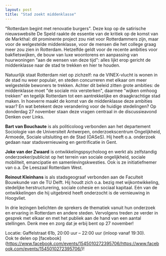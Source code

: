 ```yaml
---
layout: post
title: "Stad zoekt middenklasse"
---
```


"Rotterdam begint met renovatie burgers". Deze kop op de satirische
nieuwswebsite De Speld raakte de essentie van de kritiek op de komst van de
Markthal: dit prominente project zou niet voor Rotterdammers zijn, maar voor de
welgestelde middenklasse, voor de mensen die het college graag meer zou zien in
Rotterdam. Hetzelfde geldt voor de recente ambities voor bakfietswijken, de
bouw van luxe woontorens en aanpassing van huurwoningen "aan de wensen van
deze tijd": alles lijkt erop gericht de middenklasse naar de stad te trekken
en hier te houden.

Natuurlijk staat Rotterdam niet op zichzelf: na de VINEX-vlucht is wonen in de
stad nu weer populair, en steden concurreren met elkaar om meer welgestelde
bewoners te trekken. Achter dit beleid zitten grote ambities: de middenklasse
moet "de sociale mix versterken", daarmee "wijken omhoog trekken" en tegelijk
Rotterdam tot een aantrekkelijke en draagkrachtige stad maken. In hoeverre
maakt de komst van de middenklasse deze ambities waar? En wat betekent deze
verandering voor de huidige stedelingen? Op donderdag 27 november staan deze
vragen centraal in de discussieavond Denken over Links.

**Bart van Bouchaute** is als politicoloog verbonden aan het departement Sociologie
van de Universiteit Antwerpen, onderzoekscentrum Ongelijkheid, Armoede, Sociale
uitsluiting en de Stad (OASeS). Hij heeft o.a. onderzoek gedaan naar
stadsvernieuwing en gentrificatie in Gent.

**Joke van der Zwaard** is ontwikkelingspsycholoog en werkt als zelfstandig
onderzoeker/publicist op het terrein van sociale ongelijkheid, sociale
mobiliteit, emancipatie en samenlevingskwesties. Ook is ze initiatiefnemer van
o.a. De Leeszaal Rotterdam West.

**Reinout Kleinhans** is als stadsgeograaf verbonden aan de Faculteit Bouwkunde van
de TU Delft. Hij houdt zich o.a. bezig met wijkontwikkeling, stedelijke
herstructurering, sociale cohesie en sociaal kapitaal. Eén van de
ontwikkelingen die hij uitgebreid heeft onderzocht is de vernieuwing in
Hoogvliet.

In drie lezingen belichten de sprekers de thematiek vanuit hun onderzoek en
ervaring in Rotterdam en andere steden. Vervolgens treden ze verder in gesprek
met elkaar en met het publiek aan de hand van een aantal stellingen. Denk mee
en zorg dat je erbij bent op 27 november!

Locatie: Gaffelstraat 61b, 20:00 uur – 22:00 uur (inloop vanaf 19:30).  
Ook te delen op [facebook] (https://www.facebook.com/events/1545010272395706/https://www.facebook.com/events/1545010272395706/)!
